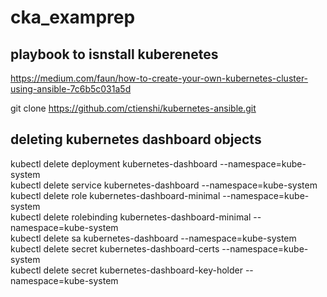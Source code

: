 # cka_examprep
## playbook to isnstall kuberenetes
https://medium.com/faun/how-to-create-your-own-kubernetes-cluster-using-ansible-7c6b5c031a5d 

git clone https://github.com/ctienshi/kubernetes-ansible.git

## deleting kubernetes dashboard objects

kubectl delete deployment kubernetes-dashboard --namespace=kube-system  \
kubectl delete service kubernetes-dashboard  --namespace=kube-system  \
kubectl delete role kubernetes-dashboard-minimal --namespace=kube-system  \
kubectl delete rolebinding kubernetes-dashboard-minimal --namespace=kube-system \
kubectl delete sa kubernetes-dashboard --namespace=kube-system  \
kubectl delete secret kubernetes-dashboard-certs --namespace=kube-system \
kubectl delete secret kubernetes-dashboard-key-holder --namespace=kube-system
